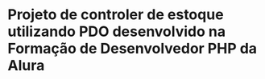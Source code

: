 # Projeto de controler de estoque utilizando PDO desenvolvido na Formação de Desenvolvedor PHP da Alura
